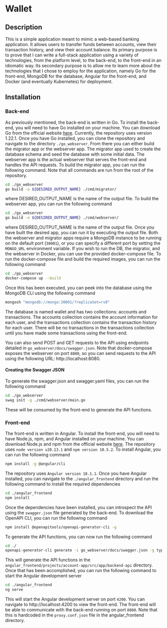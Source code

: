 # Wallet

## Description
This is a simple application meant to mimic a web-based banking application. It allows users to transfer 
funds between accounts, view their transaction history, and view their account balance. Its primary purpose is to prove
that I can write a full-stack application using a variety of technologies, from the platform level, to the back-end,
to the front-end in an idiomatic way. Its secondary purpose is to allow me to learn more about the technologies that
I chose to employ for the application, namely Go for the front-end, MongoDB for the database, Angular for
the front-end, and Docker (and eventually Kubernetes) for deployment.

## Installation

### Back-end
As previously mentioned, the back-end is written in Go. To install the back-end, you will need to have Go installed
on your machine. You can download Go from the official website [here](https://go.dev/doc/install). Currently, the
repository uses version 1.22.1. Once you have Go installed, you can clone the repository and navigate to the
directory `./go_webserver`. From there you can either build the migrator app or the webserver app. The migrator
app used to create the database schema and seed the database with some initial data. The webserver app is the actual
webserver that serves the front-end and handles the API requests. To build the migrator app, you can run the following
command. Note that all commands are run from the root of the repository.
```bash
cd ./go_webserver
go build -o ${DESIRED_OUTPUT_NAME} ./cmd/migrator/
```
where DESIRED_OUTPUT_NAME is the name of the output file. To build the webserver app, you can run the following
command
```bash
cd ./go_webserver
go build -o ${DESIRED_OUTPUT_NAME} ./cmd/webserver/
```
where DESIRED_OUTPUT_NAME is the name of the output file. Once you have built the desired app, you can run it
by executing the output file. Both the webserver and migrator apps require a MongoDB instance to be 
running on the default port (`30001`), or you can specify a different port by setting the `MONGO_URL` environment 
variable. If you wish to run the DB, the migrator, and the webserver in Docker, you can use the provided docker-compose 
file. To run the docker-compose file and build the required images, you can run the following command
```bash
cd ./go_webserver
docker-compose up --build
```
Once this has been executed, you can peek into the database using the MongoDB CLI using the following command
```bash
mongosh "mongodb://mongo:30001/?replicaSet=rs0"
```
The database is named wallet and has two collections: accounts and transactions. The accounts collection contains
the account information for each user, and the transactions collection contains the transaction history for each user.
There will be no transactions in the transactions collection until you have made some transactions using the front-end.

You can also send POST and GET requests to the API using endpoints detailed in `go_webserver/docs/swagger.json`.
Note that docker-compose exposes the webserver on port `8080`, so you can send requests to the API using the following
URL: http://localhost:8080.

#### Creating the Swagger JSON
To generate the swagger.json and swagger.yaml files, you can run the following command
```bash
cd ./go_webserver
swag init -g ./cmd/webserver/main.go
```
These will be consumed by the front-end to generate the API functions.

### Front-end
The front-end is written in Angular. To install the front-end, you will need to have Node.js, npm, and Angular
installed on your machine. You can download Node.js and npm from the official website 
[here](https://nodejs.org/en/download/). The repository uses `node version v20.13.1` and `npm version 10.5.2`. 
To install Angular, you can run the following command
```bash
npm install -g @angular/cli
```
The repository uses `Angular version 18.1.1`. Once you have Angular installed, you can navigate to the 
`./angular_frontend` directory and run the following command to install the required dependencies
```bash
cd ./angular_frontend
npm install
```
Once the dependencies have been installed, you can introspect the API using the `swagger.json` file generated by the
back-end. To download the OpenAPI CLI, you can run the following command
```bash
npm install @openapitools/openapi-generator-cli -g
```

To generate the API functions, you can now run the following command
```bash
cd ./
openapi-generator-cli generate -i go_webserver/docs/swagger.json -g typescript-angular -o angular_frontend/projects/account-app/src/app/backend-api
```
This will generate the API functions in the `angular_frontend/projects/account-app/src/app/backend-api` directory. Once
that has been accomplished, you can run the following command to start the Angular development server
```bash
cd ./angular_frontend
ng serve
```
This will start the Angular development server on port `4200`. You can navigate to http://localhost:4200 to view the
front-end. The front-end will be able to communicate with the back-end running on port `8080`. Note that this is
hardcoded in the `proxy.conf.json` file in the angular_frontend directory.